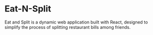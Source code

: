 # Eat-N-Split
Eat and Split is a dynamic web application built with React, designed to simplify the process of splitting restaurant bills among friends. 
